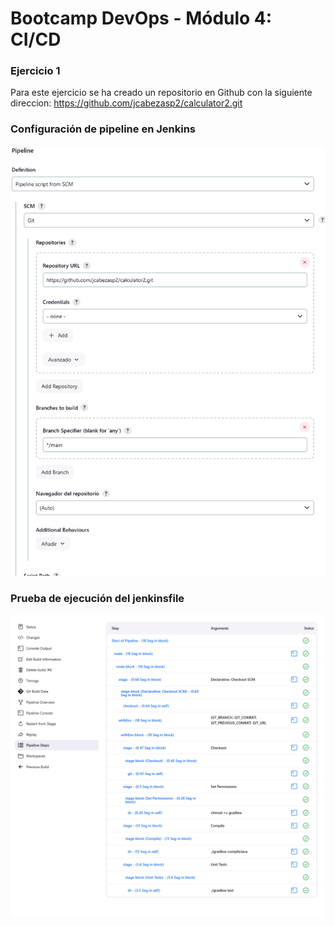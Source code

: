# Bootcamp DevOps - Módulo 4: CI/CD
### Ejercicio 1

Para este ejercicio se ha creado un repositorio en Github con la siguiente direccion:
https://github.com/jcabezasp2/calculator2.git


### Configuración de pipeline en Jenkins
![alt text](image-1.png)

### Prueba de ejecución del jenkinsfile


![alt text](image.png)
